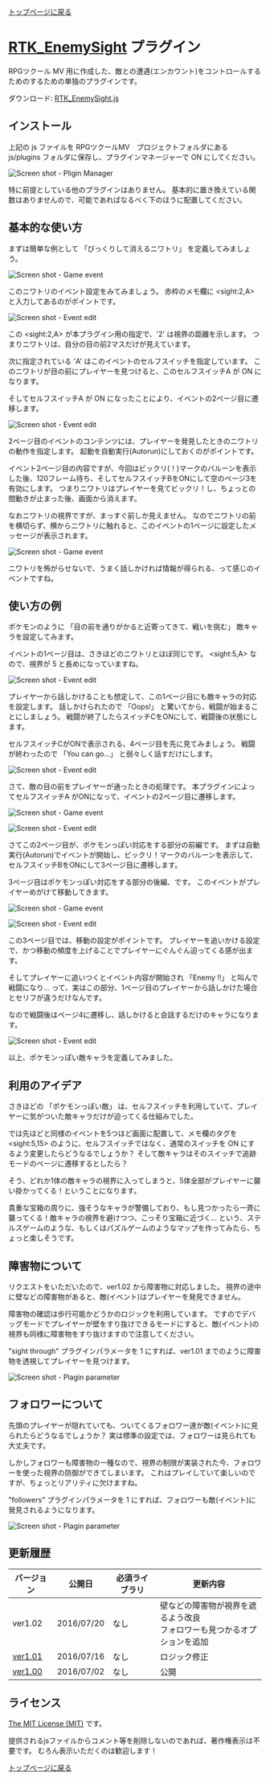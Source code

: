 [トップページに戻る](README.ja.md)

# [RTK_EnemySight](RTK_EnemySight.js) プラグイン

RPGツクール MV 用に作成した、敵との遭遇(エンカウント)をコントロールするためのするための単独のプラグインです。

ダウンロード: [RTK_EnemySight.js](https://raw.githubusercontent.com/yamachan/jgss-hack/master/RTK_EnemySight.js)

## インストール

上記の js ファイルを RPGツクールMV　プロジェクトフォルダにある js/plugins フォルダに保存し、プラグインマネージャーで ON にしてください。

![Screen shot - Pligin Manager](i/RTK_EnemySight-01.png)

特に前提としている他のプラグインはありません。 基本的に置き換えている関数はありませんので、可能であればなるべく下のほうに配置してください。

## 基本的な使い方

まずは簡単な例として 「びっくりして消えるニワトリ」 を定義してみましょう。

![Screen shot - Game event](i/RTK_EnemySight-02.png)

このニワトリのイベント設定をみてみましょう。 赤枠のメモ欄に &lt;sight:2,A&gt; と入力してあるのがポイントです。

![Screen shot - Event edit](i/RTK_EnemySight-03.png)

この  &lt;sight:2,A&gt; が本プラグイン用の指定で、'2' は視界の距離を示します。 つまりニワトリは、自分の目の前2マスだけが見えています。

次に指定されている 'A' はこのイベントのセルフスイッチを指定しています。 このニワトリが目の前にプレイヤーを見つけると、このセルフスイッチA が ON になります。

そしてセルフスイッチA が ON になったことにより、イベントの2ページ目に遷移します。

![Screen shot - Event edit](i/RTK_EnemySight-04.png)

2ページ目のイベントのコンテンツには、プレイヤーを発見したときのニワトリの動作を指定します。 起動を自動実行(Autorun)にしておくのがポイントです。

イベント2ページ目の内容ですが、今回はビックリ(！)マークのバルーンを表示した後、120フレーム待ち、そしてセルフスイッチBをONにして空のページ3を有効にします。 つまりニワトリはプレイヤーを見てビックリ！し、ちょっとの間動きが止まった後、画面から消えます。

なおニワトリの視界ですが、まっすぐ前しか見えません。 なのでニワトリの前を横切らず、横からニワトリに触れると、このイベントの1ページに設定したメッセージが表示されます。

![Screen shot - Game event](i/RTK_EnemySight-05.png)

ニワトリを怖がらせないで、うまく話しかければ情報が得られる、って感じのイベントですね。

## 使い方の例

ポケモンのように 「目の前を通りがかると近寄ってきて、戦いを挑む」 敵キャラを設定してみます。

イベントの1ページ目は、さきほどのニワトリとほぼ同じです。 &lt;sight:5,A&gt; なので、視界が 5 と長めになっていますね。

![Screen shot - Event edit](i/RTK_EnemySight-06.png)

プレイヤーから話しかけることも想定して、この1ページ目にも敵キャラの対応を設定します。 話しかけられたので 「Oops!」 と驚いてから、戦闘が始まることにしましょう。 戦闘が終了したらスイッチCをONにして、戦闘後の状態にします。

セルフスイッチCがONで表示される、4ページ目を先に見てみましょう。 戦闘が終わったので 「You can go...」 と弱々しく話すだけにします。

![Screen shot - Event edit](i/RTK_EnemySight-07.png)

さて、敵の目の前をプレイヤーが通ったときの処理です。 本プラグインによってセルフスイッチA がONになって、イベントの2ページ目に遷移します。

![Screen shot - Game event](i/RTK_EnemySight-08.png)

![Screen shot - Event edit](i/RTK_EnemySight-09.png)

さてこの2ページ目が、ポケモンっぽい対応をする部分の前編です。 まずは自動実行(Autorun)でイベントが開始し、ビックリ！マークのバルーンを表示して、セルフスイッチBをONにして3ページ目に遷移します。

3ページ目はポケモンっぽい対応をする部分の後編、です。 このイベントがプレイヤーめがけて移動してきます。

![Screen shot - Game event](i/RTK_EnemySight-10.png)

![Screen shot - Event edit](i/RTK_EnemySight-11.png)

この3ページ目では、移動の設定がポイントです。 プレイヤーを追いかける設定で、かつ移動の頻度を上げることでプレイヤーにぐんぐん迫ってくる感が出ます。

そしてプレイヤーに追いつくとイベント内容が開始され 「Enemy !!」 と叫んで戦闘になり… って、実はこの部分、1ページ目のプレイヤーから話しかけた場合とセリフが違うだけなんです。

なので戦闘後はページ4に遷移し、話しかけると会話するだけのキャラになります。

![Screen shot - Event edit](i/RTK_EnemySight-12.png)

以上、ポケモンっぽい敵キャラを定義してみました。

## 利用のアイデア

さきほどの 「ポケモンっぽい敵」 は、セルフスイッチを利用していて、プレイヤーに気がついた敵キャラだけが迫ってくる仕組みでした。

では先ほどと同様のイベントを5つほど画面に配置して、メモ欄のタグを &lt;sight:5,15&gt; のように、セルフスイッチではなく、通常のスイッチを ON にするよう変更したらどうなるでしょうか？ そして敵キャラはそのスイッチで追跡モードのページに遷移するとしたら？

そう、どれか1体の敵キャラの視界に入ってしまうと、5体全部がプレイヤーに襲い掛かってくる！ということになります。

貴重な宝箱の周りに、強そうなキャラが警備しており、もし見つかったら一斉に襲ってくる！敵キャラの視界を避けつつ、こっそり宝箱に近づく… という、ステルスゲームのような、もしくはパズルゲームのようなマップを作ってみたら、ちょっと楽しそうです。

## 障害物について

リクエストをいただいたので、ver1.02 から障害物に対応しました。 視界の途中に壁などの障害物があると、敵(イベント)はプレイヤーを発見できません。

障害物の確認は歩行可能かどうかのロジックを利用しています。 ですのでデバッグモードでプレイヤーが壁をすり抜けできるモードにすると、敵(イベント)の視界も同様に障害物をすり抜けますので注意してください。

"sight through" プラグインパラメータを 1 にすれば、ver1.01 までのように障害物を透視してプレイヤーを見つけます。

![Screen shot - Plagin parameter](i/RTK_EnemySight-13.png)

## フォロワーについて

先頭のプレイヤーが隠れていても、ついてくるフォロワー達が敵(イベント)に見られたらどうなるでしょうか？ 実は標準の設定では、フォロワーは見られても大丈夫です。

しかしフォロワーも障害物の一種なので、視界の制限が実装された今、フォロワーを使った視界の防御ができてしまいます。 これはプレイしていて楽しいのですが、ちょっとリアリティに欠けますね。

"followers" プラグインパラメータを 1 にすれば、フォロワーも敵(イベント)に発見されるようになります。

![Screen shot - Plagin parameter](i/RTK_EnemySight-14.png)


## 更新履歴

| バージョン | 公開日 | 必須ライブラリ | 更新内容 |
| --- | --- | --- | --- |
| ver1.02 | 2016/07/20 | なし | 壁などの障害物が視界を遮るよう改良<br>フォロワーも見つかるオプションを追加 |
| [ver1.01](RTK_EnemySight_v1.01.js) | 2016/07/16 | なし | ロジック修正 |
| [ver1.00](RTK_EnemySight_v1.00.js) | 2016/07/02 | なし | 公開 |

## ライセンス

[The MIT License (MIT)](https://opensource.org/licenses/mit-license.php) です。

提供されるjsファイルからコメント等を削除しないのであれば、著作権表示は不要です。 むろん表示いただくのは歓迎します！

[トップページに戻る](README.ja.md)
